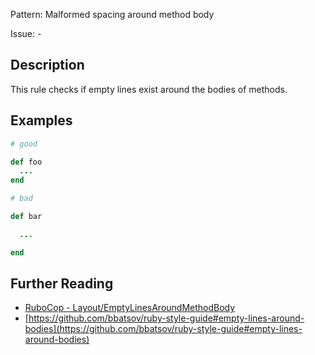 Pattern: Malformed spacing around method body

Issue: -

## Description

This rule checks if empty lines exist around the bodies of methods.

## Examples

```ruby
# good

def foo
  ...
end

# bad

def bar

  ...

end
```

## Further Reading

* [RuboCop - Layout/EmptyLinesAroundMethodBody](https://rubocop.readthedocs.io/en/latest/cops_layout/#layoutemptylinesaroundmethodbody)
* [https://github.com/bbatsov/ruby-style-guide#empty-lines-around-bodies](https://github.com/bbatsov/ruby-style-guide#empty-lines-around-bodies)
